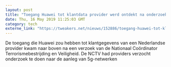 ```yaml
---
layout: post
title: "Toegang Huawei tot klantdata provider werd ontdekt na onderzoek in opdracht NCTV"
date: Thu, 16 May 2019 11:25:03 GMT
category: tech
externe_link: "https://tweakers.net/nieuws/152886/toegang-huawei-tot-klantdata-provider-werd-ontdekt-na-onderzoek-in-opdracht-nctv.html"
---
```


De toegang die Huawei zou hebben tot klantgegevens van een Nederlandse provider kwam naar boven na een verzoek van de Nationaal Coördinator Terrorismebestrijding en Veiligheid. De NCTV had providers verzocht onderzoek te doen naar de aanleg van 5g-netwerken<img src="http://feeds.feedburner.com/~r/tweakers/mixed/~4/w6ChpDh5F0Q" height="1" width="1" alt=""/>
